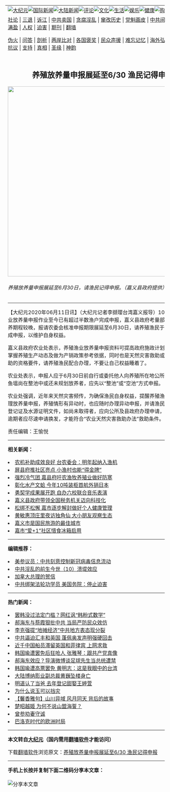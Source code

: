 <a name="1" id="1" target="_blank"></a><span id="1"></span>
<table align=center border="0"><tr><td colspan="2" VALIGN=TOP><a href="https://github.com/rsllp275/djy/blob/master/gb/nsc413.md#1"><img src="https://raw.githubusercontent.com/rsllp275/www/master/t/djy/1.jpg" title="大纪元"></a><a href="https://github.com/rsllp275/djy/blob/master/gb/n24hr.md#1"><img src="https://raw.githubusercontent.com/rsllp275/www/master/t/djy/3.jpg" title="国际新闻"></a><a href="https://github.com/rsllp275/djy/blob/master/gb/nsc413.md#1"><img src="https://raw.githubusercontent.com/rsllp275/www/master/t/djy/4.jpg" title="大陆新闻"></a><a href="https://github.com/rsllp275/djy/blob/master/gb/news392.md#1"><img src="https://raw.githubusercontent.com/rsllp275/www/master/t/djy/5.jpg" title="评论"></a><a href="https://github.com/rsllp275/djy/blob/master/gb/news2007.md#1"><img src="https://raw.githubusercontent.com/rsllp275/www/master/t/djy/6.jpg" title="文化"></a><a href="https://github.com/rsllp275/djy/blob/master/gb/news2008.md#1"><img src="https://raw.githubusercontent.com/rsllp275/www/master/t/djy/7.jpg" title="生活"></a><a href="https://github.com/rsllp275/djy/blob/master/gb/ncyule.md#1"><img src="https://raw.githubusercontent.com/rsllp275/www/master/t/djy/8.jpg" title="娱乐"></a><a href="https://github.com/rsllp275/djy/blob/master/gb/nsc1002.md#1"><img src="https://raw.githubusercontent.com/rsllp275/www/master/t/djy/9.jpg" title="健康"><a href="https://www.youlucky.com"><img src="https://raw.githubusercontent.com/rsllp275/www/master/t/djy/10.jpg" title="购物"></a><a href="https://donate.epochtimes.com/?utm_medium=epochtimes&utm_source=referral&utm_campaign=donate_button_djyarticleheader"><img src="https://raw.githubusercontent.com/rsllp275/www/master/t/djy/12.jpg" title="捐款"></a></td></tr>
<tr><td colspan="2" VALIGN=TOP><a target="_blank" href="https://github.com/rsllp275/djy/blob/master/gb/9p.md#1">社论</a> | <a target="_blank" href="https://github.com/rsllp275/djy/blob/master/gb/nf5657.md#1">三退</a> | <a target="_blank" href="https://github.com/rsllp275/djy/blob/master/gb/nf6124.md#1">诉江</a> | <a target="_blank" href="https://github.com/rsllp275/djy/blob/master/gb/nf1176117.md#1">中共卖国</a> | <a target="_blank" href="https://github.com/rsllp275/djy/blob/master/gb/nf5773.md#1">贪腐淫乱</a> | <a target="_blank" href="https://github.com/rsllp275/djy/blob/master/gb/nf1176115.md#1">窜改历史</a> | <a target="_blank" href="https://github.com/rsllp275/djy/blob/master/gb/nf1176107.md#1">党魁画皮</a> | <a target="_blank" href="https://github.com/rsllp275/djy/blob/master/gb/nf1320400.md#1">中共间谍</a> | <a target="_blank" href="https://github.com/rsllp275/djy/blob/master/gb/nf1176114.md#1">破坏传统</a> | <a target="_blank" href="https://github.com/rsllp275/ntdtv/blob/master/gb/prog447_1.md#1">恶贯满盈</a> | <a target="_blank" href="https://github.com/rsllp275/djy/blob/master/gb/ncid278.md#1">人权</a> | <a target="_blank" href="https://github.com/rsllp275/djy/blob/master/gb/nf1176111.md#1">迫害</a> | <a target="_blank" href="https://gitlab.com/szzdlab/mh-qikan/blob/master/README.md#1">期刊</a> | <a target="_blank" href="https://github.com/rsllp275/www/blob/master/README.md?zsrh#8">翻墙</a></p><p><a target="_blank" href="https://github.com/rsllp275/djy/blob/master/gb/nf5562.md#1">伪火</a> | <a target="_blank" href="https://github.com/rsllp275/djy/blob/master/gb/nf4378.md#1">问答</a> | <a target="_blank" href="https://github.com/rsllp275/djy/blob/master/gb/nf5792.md#1">剖析</a> | <a target="_blank" href="https://github.com/rsllp275/djy/blob/master/gb/nf5735.md#1">两岸比对</a> | <a target="_blank" href="https://github.com/rsllp275/djy/blob/master/gb/nf6119.md#1">各国褒奖</a> | <a target="_blank" href="https://github.com/rsllp275/djy/blob/master/gb/nf6120.md#1">民众声援</a> | <a target="_blank" href="https://github.com/rsllp275/djy/blob/master/gb/nf1188594.md#1">难忘记忆</a> | <a target="_blank" href="https://github.com/rsllp275/djy/blob/master/gb/nf3180.md#1">海外弘传</a> | <a target="_blank" href="https://github.com/rsllp275/djy/blob/master/gb/nf5410.md#1">万人上访</a> | <a target="_blank" href="https://github.com/rsllp275/ntdtv/blob/master/gb/prog1530_1.md#1">和平抗议</a> | <a target="_blank" href="https://github.com/rsllp275/djy/blob/master/gb/nf4386.md#1">支持</a> | <a target="_blank" href="https://github.com/rsllp275/djy/blob/master/gb/nf4389.md#1">真相</a> | <a target="_blank" href="https://github.com/rsllp275/djy/blob/master/gb/nf5790.md#1">圣缘</a> | <a target="_blank" href="https://github.com/rsllp275/djy/blob/master/gb/nf4786.md#1">神韵</a></td></tr>
<tr><td VALIGN=TOP width="626"><h2 align=center>养殖放养量申报展延至6/30 渔民记得申报</h2>
<img width="600" src="https://i.epochtimes.com/assets/uploads/2020/06/ae7d3ad37c69a24212e9abc25409a499-600x400.jpg" />
<h6>养殖放养量申报展延至6月30日，请渔民记得申报。（嘉义县政府提供）
</h6>
<hr>
<p>【大纪元2020年06月11日讯】（大纪元记者李撷璎台湾嘉义报导）109年度<ahref="https://github.com/rsllp275/djy/blob/master/gb/tag/%E5%85%BB%E6%AE%96%E6%B8%94%E4%B8%9A.md#1">养殖渔业</a><ahref="https://github.com/rsllp275/djy/blob/master/gb/tag/%E6%94%BE%E5%85%BB%E9%87%8F.md#1">放养量</a><ahref="https://github.com/rsllp275/djy/blob/master/gb/tag/%E7%94%B3%E6%8A%A5.md#1">申报</a>作业至今已有超过半数渔户完成申报，嘉义县政府考量部分鱼塭今年放养期程较晚，报请农委会核准申报期限展延至6月30日，请养殖渔民于截止日期前完成申报，以维护自身权益。</p>
<p>嘉义县政府农业处表示，<ahref="https://github.com/rsllp275/djy/blob/master/gb/tag/%E5%85%BB%E6%AE%96%E6%B8%94%E4%B8%9A.md#1">养殖渔业</a><ahref="https://github.com/rsllp275/djy/blob/master/gb/tag/%E6%94%BE%E5%85%BB%E9%87%8F.md#1">放养量</a><ahref="https://github.com/rsllp275/djy/blob/master/gb/tag/%E7%94%B3%E6%8A%A5.md#1">申报</a>资料可提高政府施政计划精准度，有效掌握养殖生产动态及做为产销政策参考依据，同时也是天然灾害救助或政府相关奖补助的资格要件，请养殖渔民配合办理，不要让自己权益睡着了。</p>
<p>农业处表示，申报人应于6月30日前自行或委托他人向养殖所在地公所办理申报，如鱼塭尚在整池中或还未规划放养者，应先以“整池”或“空池”方式申报。</p>
<p>农业处强调，近年来天然灾害频传，为确保渔民自身权益，提醒养殖渔民应依规定办理放养量申报，养殖情形有异动时，也应随时办理异动申报，并请渔民检视养殖渔业登记证及水源证明文件，如尚未取得者，应向公所及县政府办理申请，即将到期及已逾期者应尽速申请换发，才能符合“农业天然灾害救助办法”救助条件。</p>
<p>责任编辑：王愉悦</p>

<hr>


<strong>相关新闻：</strong>
<li><a href="https://github.com/rsllp275/djy/blob/master/gb/19/12/22/n11738668.md#1">农机补助成效良好 台农委会：明年起纳入渔机</a></li>
<li><a href="https://github.com/rsllp275/djy/blob/master/gb/19/12/27/n11749484.md#1">屏县府推社区亮点  小渔村也能“得金牌”</a></li>
<li><a href="https://github.com/rsllp275/djy/blob/master/gb/20/1/26/n11822519.md#1">强烈冷气团 嘉县府吁农渔牧养殖业做好防寒</a></li>
<li><a href="https://github.com/rsllp275/djy/blob/master/gb/20/2/13/n11865687.md#1">彰化水产文蛤 今年10吨装柜首航外销日本</a></li>
<li><a href="https://github.com/rsllp275/djy/blob/master/gb/20/6/11/n12177290.md#1">勇契学成果展开跑  自办六校联合音乐表演</a></li>
<li><a href="https://github.com/rsllp275/djy/blob/master/gb/20/6/11/n12177766.md#1">嘉义县政府带领全国税务机关迈向科技化</a></li>
<li><a href="https://github.com/rsllp275/djy/blob/master/gb/20/6/11/n12177024.md#1">松绑不松懈 嘉市逐步解封做好个人健康管理</a></li>
<li><a href="https://github.com/rsllp275/djy/blob/master/gb/20/6/11/n12176980.md#1">黄敏惠顶庄里夜访独角仙  大小朋友观察生态</a></li>
<li><a href="https://github.com/rsllp275/djy/blob/master/gb/20/6/10/n12175500.md#1">嘉义市是国民旅游的最佳城市</a></li>
<li><a href="https://github.com/rsllp275/djy/blob/master/gb/20/6/10/n12175508.md#1">嘉市“爱+1”社区惜食冰箱启用</a></li>
<hr>


<strong>编辑推荐：</strong>
<li><a href="https://github.com/onzhi266/djy/blob/master/gb/20/2/22/n11887949.md#1">美参议员：中共刻意控制新冠病毒信息流动</a></li>
<li><a href="https://github.com/tsiac2612/djy/blob/master/gb/18/4/16/n10307769.md#1" target="_blank">中共淫乱的前生今世（10）溃堤效应</a></li><li><a href="https://github.com/rsllp275/djy/blob/master/gb/15/12/10/n4593139.md?dfh#1" target="_blank">加拿大总理的贺信</a></li><li><a href="https://github.com/tsiac2612/djy/blob/master/gb/18/11/29/n10882266.md#1" target="_blank">中共绑架法轮功学员 美国务院：停止迫害</a></li>
<hr>

<strong>热门新闻：</strong>
<li><a href="https://github.com/rsllp275/djy/blob/master/gb/20/6/9/n12174102.md#1">罢韩没过法定门槛？网红讽“韩粉式数学”</a></li>
<li><a href="https://github.com/rsllp275/djy/blob/master/gb/20/6/9/n12173575.md#1">郝海东与蔡霞狠批中共 当局严防民众效仿</a></li>
<li><a href="https://github.com/rsllp275/djy/blob/master/gb/20/6/9/n12174112.md#1">李克强提“地摊经济”中共地方表态现分裂</a></li>
<li><a href="https://github.com/rsllp275/djy/blob/master/gb/20/6/9/n12173986.md#1">中共逼迫汇丰和英国 蓬佩奥发声明强硬回击</a></li>
<li><a href="https://github.com/rsllp275/djy/blob/master/gb/20/6/9/n12173673.md#1">近千中国船员滞留英国和菲律宾 上网求救</a></li>
<li><a href="https://github.com/rsllp275/djy/blob/master/gb/20/6/8/n12171270.md#1">韩国瑜遭罢免后狂呛人 张雅琴：跟共产党真像</a></li>
<li><a href="https://github.com/rsllp275/djy/blob/master/gb/20/6/8/n12171460.md#1">郝海东效应？导演微博谈足球先生当总统遭禁</a></li>
<li><a href="https://github.com/rsllp275/djy/blob/master/gb/20/6/8/n12170990.md#1">韩国瑜遭高票罢免 黄明志：这是我眼中的台湾</a></li>
<li><a href="https://github.com/rsllp275/djy/blob/master/gb/20/6/10/n12176037.md#1">大陆博纳影业副总裁黄巍坠楼身亡</a></li>
<li><a href="https://github.com/rsllp275/djy/blob/master/gb/20/6/10/n12174687.md#1">明道认了当爸 去年登记甜娶王婷萱</a></li>
<li><a href="https://github.com/rsllp275/djy/blob/master/gb/20/6/5/n12164107.md#1">为什么说玉可以挡灾</a></li>
<li><a href="https://github.com/rsllp275/djy/blob/master/gb/20/5/23/n12131409.md#1">【馨香雅句】山川异域 风月同天 背后的故事</a></li>
<li><a href="https://github.com/rsllp275/djy/blob/master/gb/20/5/26/n12137106.md#1">楚昭越姬  为何不说山盟海誓？</a></li>
<li><a href="https://github.com/rsllp275/djy/blob/master/gb/15/8/3/n4494980.md#1">曾参劝妻守诚</a></li>
<li><a href="https://github.com/rsllp275/djy/blob/master/gb/8/5/30/n2136535.md#1">巴洛克时代的欧洲时局</a></li>
<hr>

<strong>本文转自<a href="https://www.epochtimes.com">大纪元</a>（国内需用<a href="https://github.com/rsllp275/www/blob/master/README.md#8">翻墙软件</a>才能访问）</strong><p>下载<a href="https://github.com/rsllp275/www/blob/master/README.md#8">翻墙软件</a>浏览原文：<a href="https://www.epochtimes.com/gb/20/6/11/n12177793.htm">养殖放养量申报展延至6/30 渔民记得申报</a></p><hr>

<strong>手机上长按并复制下面二维码分享本文章：</strong><br><br><img src="http://d1p1.ip.zn2.us/v.php?action=qrcode&url=https://github.com/rsllp275/djy/blob/master/gb/20/6/11/n12177793.md%231" title="分享本文章"></td><td VALIGN=TOP><a href="https://github.com/rsllp275/djy/blob/master/gb/16/1/21/n4622075.md?dfh#1" target="_blank"><img src="https://raw.githubusercontent.com/rsllp275/djy/master/gb/300/wei-f1.jpg" title="中共的伪火骗局"  alt="中共的伪火骗局"></a><br><a href="https://github.com/rsllp275/www/blob/master/README.md?dfh#9" target="_blank"><img src="https://raw.githubusercontent.com/rsllp275/djy/master/gb/300/yong-h.jpg" title="永恒的见证"  alt="永恒的见证"></a><br><a href="https://github.com/rsllp275/djy/blob/master/gb/13/9/29/n3974789.md?dfh#1" target="_blank"><img src="https://raw.githubusercontent.com/rsllp275/djy/master/gb/300/shang-lnz.jpg" title="善良女子被中共投男牢"  alt="善良女子被中共投男牢"></a><br><a href="https://github.com/rsllp275/djy/blob/master/gb/16/3/16/n4663449.md?dfh#1" target="_blank"><img src="https://raw.githubusercontent.com/rsllp275/djy/master/gb/300/huo-z3.jpg" title="警卫目击活摘器官"  alt="警卫目击活摘器官"></a><br><a href="https://github.com/rsllp275/djy/blob/master/gb/16/8/7/n8177641.md?dfh#1" target="_blank"><img src="https://raw.githubusercontent.com/rsllp275/djy/master/gb/300/huo-z4.jpg" title="证人描述活摘恐怖"  alt="证人描述活摘恐怖"></a><br><a href="https://github.com/rsllp275/djy/blob/master/gb/10/4/19/n2881569.md?dfh#1" target="_blank"><img src="https://raw.githubusercontent.com/rsllp275/djy/master/gb/300/huo-z1.jpg" title="揭开活摘器官黑幕"  alt="揭开活摘器官黑幕"></a><br><a href="https://github.com/rsllp275/djy/blob/master/gb/10/11/7/n3077476.md?dfh#1" target="_blank"><img src="https://raw.githubusercontent.com/rsllp275/djy/master/gb/300/ma-ks.jpg" title="马克思的成魔之路"  alt="马克思的成魔之路"></a><br><a href="https://github.com/rsllp275/djy/blob/master/gb/14/6/9/n4173977.md?dfh#1" target="_blank"><img src="https://raw.githubusercontent.com/rsllp275/djy/master/gb/300/chang-zs.jpg" title="藏字石 蕴天机"  alt="藏字石 蕴天机"></a><br><a href="https://github.com/rsllp275/djy/blob/master/gb/18/5/10/n10381511.md?dfh#1" target="_blank"><img src="https://raw.githubusercontent.com/rsllp275/djy/master/gb/300/st1.jpg" title="关注3亿人三退"  alt="关注3亿人三退"></a><br><a href="https://github.com/rsllp275/djy/blob/master/gb/18/3/21/n10237682.md?dfh#1" target="_blank"><img src="https://raw.githubusercontent.com/rsllp275/djy/master/gb/300/jie-t.jpg" title="解体中共复兴中华"  alt="解体中共复兴中华"></a><br><a href="https://github.com/rsllp275/djy/blob/master/gb/9/2/9/n2422991.md?dfh#1" target="_blank"><img src="https://raw.githubusercontent.com/rsllp275/djy/master/gb/300/gao-zs.jpg" title="中共迫害良心律师"  alt="中共迫害良心律师"></a><br><a href="https://github.com/rsllp275/djy/blob/master/gb/18/12/9/n10900044.md?dfh#1" target="_blank"><img src="https://raw.githubusercontent.com/rsllp275/djy/master/gb/300/sj1.jpg" title="303万人举报江泽民"  alt="303万人举报江泽民"></a><br><a href="https://github.com/rsllp275/djy/blob/master/gb/18/8/28/n10672014.md?dfh#1" target="_blank"><img src="https://raw.githubusercontent.com/rsllp275/djy/master/gb/300/sj2.jpg" title="这些官员为何起诉江泽民"  alt="这些官员为何起诉江泽民"></a><br><a href="https://github.com/rsllp275/djy/blob/master/gb/8/12/18/n2367165.md?dfh#1" target="_blank"><img src="https://raw.githubusercontent.com/rsllp275/djy/master/gb/300/liangan.jpg" title="海峡两岸的强烈对比"  alt="海峡两岸的强烈对比"></a><br><a href="https://github.com/rsllp275/djy/blob/master/gb/15/12/10/n4593139.md?dfh#1" target="_blank"><img src="https://raw.githubusercontent.com/rsllp275/djy/master/gb/300/jia-ndzl.jpg" title="加拿大总理的贺信"  alt="加拿大总理的贺信"></a><br><a href="https://github.com/rsllp275/djy/blob/master/gb/11/6/17/n3289382.md?dfh#1" target="_blank"><img src="https://raw.githubusercontent.com/rsllp275/djy/master/gb/300/xiao-wd.jpg" title="探寻真相兼听则明"  alt="探寻真相兼听则明"></a><br><a href="https://github.com/rsllp275/djy/blob/master/gb/18/10/27/n10812623.md?dfh#1" target="_blank"><img src="https://raw.githubusercontent.com/rsllp275/djy/master/gb/300/yindu.jpg" title="印度媒体报道东方"  alt="印度媒体报道东方"></a><br><a href="https://github.com/rsllp275/djy/blob/master/gb/18/6/9/n10469652.md?dfh#1" target="_blank"><img src="https://raw.githubusercontent.com/rsllp275/djy/master/gb/300/xie-j.jpg" title="不一样的海外校园"  alt="不一样的海外校园"></a><br><a href="https://github.com/rsllp275/djy/blob/master/gb/7/4/5/n1669415.md?dfh#1" target="_blank"><img src="https://raw.githubusercontent.com/rsllp275/djy/master/gb/300/li-up.jpg" title="从大师到徒弟的传奇"  alt="从大师到徒弟的传奇"></a><br><a href="https://github.com/rsllp275/djy/blob/master/gb/17/5/26/n9191512.md?dfh#1" target="_blank"><img src="https://raw.githubusercontent.com/rsllp275/djy/master/gb/300/zfl2.jpg" title="亿万人与东方一本奇书"  alt="亿万人与东方一本奇书"></a><br><a href="https://github.com/rsllp275/djy/blob/master/gb/13/11/27/n4020290.md?dfh#1" target="_blank"><img src="https://raw.githubusercontent.com/rsllp275/djy/master/gb/300/zhen-h.jpg" title="大陆见不到的震撼场面"  alt="大陆见不到的震撼场面"></a><br><a href="https://github.com/rsllp275/djy/blob/master/gb/15/7/17/n4482910.md?dfh#1" target="_blank"><img src="https://raw.githubusercontent.com/rsllp275/djy/master/gb/300/dalu-sk.jpg" title="人心向善 大陆当初盛况"  alt="人心向善 大陆当初盛况"></a><br><a href="https://github.com/rsllp275/djy/blob/master/gb/19/1/5/n10955468.md?dfh#1" target="_blank"><img src="https://raw.githubusercontent.com/rsllp275/djy/master/gb/300/zfl1.jpg" title="追寻真理 这书讲什么"  alt="追寻真理 这书讲什么"></a><br><a href="https://github.com/rsllp275/www/blob/master/README.md?dfh#1" target="_blank"><img src="https://raw.githubusercontent.com/rsllp275/djy/master/gb/300/fq1.jpg" title="下载免费翻墙软件"  alt="下载免费翻墙软件"></a><br></td></tr></table>
